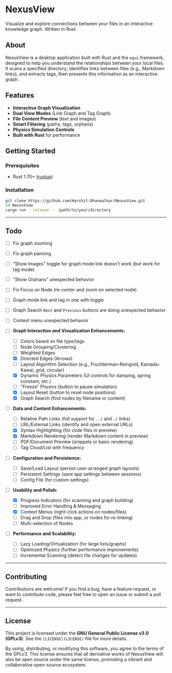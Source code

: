 # NexusView

Visualize and explore connections between your files in an interactive knowledge graph. Written in Rust.

## About

NexusView is a desktop application built with Rust and the `egui` framework, designed to help you understand the relationships between your local files. It scans a specified directory, identifies links between files (e.g., Markdown links), and extracts tags, then presents this information as an interactive graph.

## Features

- **Interactive Graph Visualization**
- **Dual View Modes** (Link Graph and Tag Graph)
- **File Content Preview** (text and images)
- **Smart Filtering** (paths, tags, orphans)
- **Physics Simulation Controls**
- **Built with Rust** for performance

## Getting Started

### Prerequisites

- Rust 1.70+ ([rustup](https://rustup.rs/))

### Installation

```bash
git clone https://github.com/Harshit-Dhanwalkar/NexusView.git
cd NexusView
cargo run --release -- /path/to/your/directory
```

---

## Todo

- [ ] Fix graph zooming
- [ ] Fix graph panning
- [ ] "Show Images" toggle for graph mode link doesn't work (but work for tag mode)
- [ ] "Show Orphans" unexpected behavior
- [ ] Fix Focus on Node (re-center and zoom on selected node)
- [ ] Graph mode link and tag in one with toggle
- [ ] Graph Search `Next` and `Previous` buttons are doing unexpected behavior
- [ ] Context menu unexpected behavior

- [ ] **Graph Interaction and Visualization Enhancements:**
  - [ ] Colors based on file type/tags
  - [ ] Node Grouping/Clustering
  - [ ] Weighted Edges
  - [x] Directed Edges (Arrows)
  - [ ] Layout Algorithm Selection (e.g., Fruchterman-Reingold, Kamada-Kawai, grid, circular)
  - [x] Dynamic Physics Parameters (UI controls for damping, spring constant, etc.)
  - [ ] "Freeze" Physics (button to pause simulation)
  - [x] Layout Reset (button to reset node positions)
  - [x] Graph Search (find nodes by filename or content)
- [ ] **Data and Content Enhancements:**
  - [ ] Relative Path Links (full support for `../` and `./` links)
  - [ ] URL/External Links (identify and open external URLs)
  - [x] Syntax Highlighting (for code files in preview)
  - [x] Markdown Rendering (render Markdown content in preview)
  - [ ] PDF/Document Preview (snippets or basic rendering)
  - [ ] Tag Cloud/List with frequency
- [ ] **Configuration and Persistence:**
  - [ ] Save/Load Layout (persist user-arranged graph layouts)
  - [ ] Persistent Settings (save app settings between sessions)
  - [ ] Config File (for custom settings)
- [ ] **Usability and Polish:**
  - [x] Progress Indicators (for scanning and graph building)
  - [ ] Improved Error Handling & Messaging
  - [x] Context Menus (right-click actions on nodes/files)
  - [ ] Drag and Drop (files into app, or nodes for re-linking)
  - [ ] Multi-selection of Nodes
- [ ] **Performance and Scalability:**
  - [ ] Lazy Loading/Virtualization (for large lists/graphs)
  - [ ] Optimized Physics (further performance improvements)
  - [ ] Incremental Scanning (detect file changes for updates)

---

## Contributing

Contributions are welcome! If you find a bug, have a feature request, or want to contribute code, please feel free to open an issue or submit a pull request.

---

## License

This project is licensed under the **GNU General Public License v3.0 (GPLv3)**. See the `[LICENSE](LICENSE)` file for more details.

By using, distributing, or modifying this software, you agree to the terms of the GPLv3. This license ensures that all derivative works of NexusView will also be open source under the same license, promoting a vibrant and collaborative open-source ecosystem.
